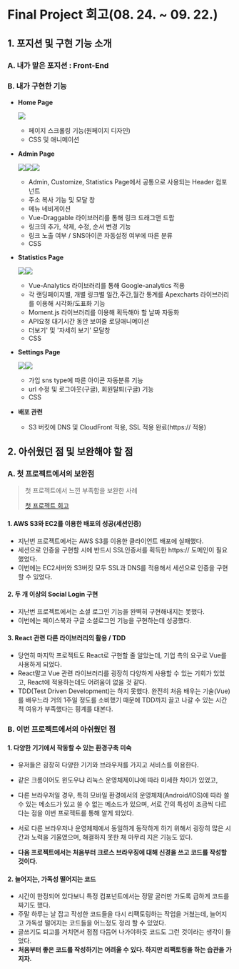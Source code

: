 # Final Project 회고(08. 24. ~ 09. 22.)

## 1. 포지션 및 구현 기능 소개

### A. 내가 맡은 포지션 : Front-End

### B. 내가 구현한 기능

+ **Home Page**

  ![](https://images.velog.io/images/harrycod/post/e136ada6-7adb-49e9-a941-7cf6dbc00b27/%ED%99%88%ED%8E%98%EC%9D%B4%EC%A7%80.gif)

  + 페이지 스크롤링 기능(원페이지 디자인)
  + CSS 및 애니메이션

+ **Admin Page**

  ![](https://images.velog.io/images/harrycod/post/615d6717-957f-4afe-8814-dedea237ef16/%EB%A7%81%ED%81%AC%20%EB%82%B4%EC%9A%A9%20%EC%88%98%EC%A0%95%20%EB%B0%8F%20%EC%88%9C%EC%84%9C%EB%B3%80%EA%B2%BD.gif)![](https://images.velog.io/images/harrycod/post/2a711fc1-4da7-4f3a-95e2-8f4d9b477cd3/%EB%A7%81%ED%81%AC%20%EC%82%AD%EC%A0%9C.gif)![](https://images.velog.io/images/harrycod/post/9f639901-e5c7-479c-92d5-018549040c65/%EB%A7%81%ED%81%AC%20%EC%B6%94%EA%B0%80.gif)

  + Admin, Customize, Statistics Page에서 공통으로 사용되는 Header 컴포넌트
  + 주소 복사 기능 및 모달 창
  + 메뉴 네비게이션
  + Vue-Draggable 라이브러리를 통해 링크 드래그앤 드랍
  + 링크의 추가, 삭제, 수정, 순서 변경 기능
  + 링크 노출 여부 /  SNS아이콘 자동설정 여부에 따른 분류
  + CSS

+ **Statistics Page**

  ![](https://images.velog.io/images/harrycod/post/f4c43b6d-2198-4fad-aaaa-007546b0a179/%ED%86%B5%EA%B3%84%20%EC%A2%85%ED%95%A9%ED%8E%98%EC%9D%B4%EC%A7%80.gif)![](https://images.velog.io/images/harrycod/post/370159b6-e008-49c1-b87c-f24bb0c0b50e/%ED%86%B5%EA%B3%84-%EC%9D%BC%EA%B0%84_%EC%A3%BC%EA%B0%84_%EC%9B%94%EA%B0%84.gif)

  + Vue-Analytics 라이브러리를 통해 Google-analytics 적용
  + 각 랜딩페이지별, 개별 링크별 일간,주간,월간 통계를 Apexcharts 라이브러리를 이용해 시각화/도표화 기능
  + Moment.js 라이브러리를 이용해 획득해야 할 날짜 자동화
  + API요청 대기시간 동안 보여줄 로딩애니메이션
  + 더보기' 및 '자세히 보기' 모달창
  + CSS

+ **Settings Page**

  ![](https://images.velog.io/images/harrycod/post/1ebe7140-cadd-4748-83b1-e270441047b1/URL%EC%88%98%EC%A0%95.gif)![](https://images.velog.io/images/harrycod/post/fafed1bc-f6b3-4cd3-925f-c933bbd698e9/%EB%A1%9C%EA%B7%B8%EC%95%84%EC%9B%83.gif)

  + 가입 sns type에 따른 아이콘 자동분류 기능
  + url 수정 및 로그아웃(구글), 회원탈퇴(구글) 기능
  + CSS

+ **배포 관련**

  + S3 버킷에 DNS 및 CloudFront 적용, SSL 적용 완료(https:// 적용)

## 2. 아쉬웠던 점 및 보완해야 할 점

### A. 첫 프로젝트에서의 보완점

> 첫 프로젝트에서 느낀 부족함을 보완한 사례
>
> [첫 프로젝트 회고]([https://velog.io/@harrycod/2020.-08.-21.-%EC%B2%AB-%ED%94%84%EB%A1%9C%EC%A0%9D%ED%8A%B8-%ED%9A%8C%EA%B3%A0](https://velog.io/@harrycod/2020.-08.-21.-첫-프로젝트-회고))

#### 1. AWS S3와 EC2를 이용한 배포의 성공(세션인증)

+ 지난번 프로젝트에서는 AWS S3를 이용한 클라이언트 배포에 실패했다.
+ 세션으로 인증을 구현할 시에 반드시 SSL인증서를 획득한 https:// 도메인이 필요했었다.
+ 이번에는 EC2서버와 S3버킷 모두 SSL과 DNS를 적용해서 세션으로 인증을 구현할 수 있었다.

#### 2. 두 개 이상의 Social Login 구현

+ 지난번 프로젝트에서는 소셜 로그인 기능을 완벽히 구현해내지는 못했다.
+ 이번에는 페이스북과 구글 소셜로그인 기능을 구현하는데 성공했다.

#### 3.  React 관련 다른 라이브러리의 활용 / TDD

+ 당연히 마지막 프로젝트도 React로 구현할 줄 알았는데, 기업 측의 요구로 Vue를 사용하게 되었다.
+ React말고 Vue 관련 라이브러리를 굉장히 다양하게 사용할 수 있는 기회가 있었고, React에 적용하는데도 어려움이 없을 것 같다.
+ TDD(Test Driven Development)는 하지 못했다. 완전히 처음 배우는 기술(Vue)를 배우느라 거의 1주일 정도를 소비했기 때문에 TDD까지 끌고 나갈 수 있는 시간적 여유가 부족했다는 핑계를 대본다.

### B. 이번 프로젝트에서의 아쉬웠던 점

#### 1. 다양한 기기에서 작동할 수 있는 환경구축 미숙

+ 유저들은 굉장히 다양한 기기와 브라우저를 가지고 서비스를 이용한다.

+ 같은 크롬이어도 윈도우냐 리눅스 운영체제이냐에 따라 미세한 차이가 있었고,

+ 다른 브라우저일 경우, 특히 모바일 환경에서의 운영체제(Android/IOS)에 따라 쓸 수 있는 메소드가 있고 쓸 수 없는 메소드가 있으며, 서로 간의 특성이 조금씩 다르다는 점을 이번 프로젝트를 통해 알게 되었다.

+ 서로 다른 브라우저나 운영체제에서 동일하게 동작하게 하기 위해서 굉장히 많은 시간과 노력을 기울였으며, 해결하지 못한 채 마무리 지은 기능도 있다.

+ **다음 프로젝트에서는 처음부터 크로스 브라우징에 대해 신경을 쓰고 코드를 작성할 것이다.**

  

#### 2. 늘어지는, 가독성 떨어지는 코드

+ 시간이 한정되어 있다보니 특정 컴포넌트에서는 정말 굴러만 가도록 급하게 코드를 짜기도 했다.
+ 주말 하루는 날 잡고 작성한 코드들을 다시 리팩토링하는 작업을 거쳤는데, 늘어지고 가독성 떨어지는 코드들을 어느정도 정리 할 수 있었다. 
+ 글쓰기도 퇴고를 거치면서 점점 다듬어 나가야하듯 코드도 그런 것이라는 생각이 들었다.
+ **처음부터 좋은 코드를 작성하기는 어려울 수 있다. 하지만 리팩토링을 하는 습관을 가지자.**